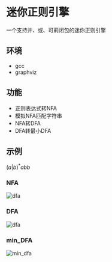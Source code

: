 # 迷你正则引擎

一个支持并、或、可莉闭包的迷你正则引擎

## 环境

- gcc
- graphviz

## 功能

- 正则表达式转NFA
- 模拟NFA匹配字符串
- NFA转DFA
- DFA转最小DFA

## 示例

$(a|b)^*abb$

### NFA

![dfa](D:\school_task\compiler\token\extra\reg\pic\nfa.png)

### DFA

![dfa](D:\school_task\compiler\token\extra\reg\pic\dfa.png)

### min_DFA

![min_dfa](D:\school_task\compiler\token\extra\reg\pic\min_dfa.png)